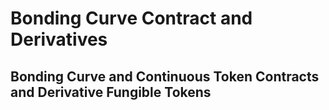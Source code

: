 # Bonding Curve Contract and Derivatives
## Bonding Curve and Continuous Token Contracts and Derivative Fungible Tokens
